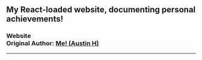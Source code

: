 <h2>My React-loaded website, documenting personal achievements!</h2>  <h3>Website 
<br/> Original Author: <u><b>Me! <a rel="noopener noreferrer"href="https://www.linkedin.com/in/austin-hutchen-15440a1b2/">(Austin H) </a></b></u>  <br/>
  <hr/>

